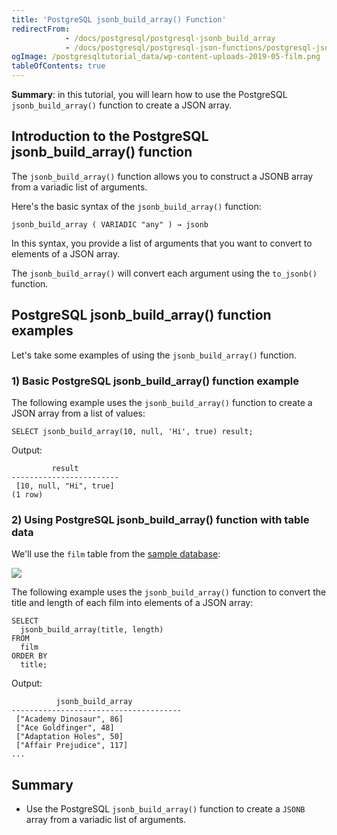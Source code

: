 ```yaml
---
title: 'PostgreSQL jsonb_build_array() Function'
redirectFrom:
            - /docs/postgresql/postgresql-jsonb_build_array 
            - /docs/postgresql/postgresql-json-functions/postgresql-jsonb_build_array/
ogImage: /postgresqltutorial_data/wp-content-uploads-2019-05-film.png
tableOfContents: true
---
```


**Summary**: in this tutorial, you will learn how to use the PostgreSQL `jsonb_build_array()` function to create a JSON array.

## Introduction to the PostgreSQL jsonb_build_array() function

The `jsonb_build_array()` function allows you to construct a JSONB array from a variadic list of arguments.

Here's the basic syntax of the `jsonb_build_array()` function:

```
jsonb_build_array ( VARIADIC "any" ) → jsonb
```

In this syntax, you provide a list of arguments that you want to convert to elements of a JSON array.

The `jsonb_build_array()` will convert each argument using the `to_jsonb()` function.

## PostgreSQL jsonb_build_array() function examples

Let's take some examples of using the `jsonb_build_array()` function.

### 1) Basic PostgreSQL jsonb_build_array() function example

The following example uses the `jsonb_build_array()` function to create a JSON array from a list of values:

```
SELECT jsonb_build_array(10, null, 'Hi', true) result;
```

Output:

```
         result
------------------------
 [10, null, "Hi", true]
(1 row)
```

### 2) Using PostgreSQL jsonb_build_array() function with table data

We'll use the `film` table from the [sample database](/docs/postgresql/postgresql-getting-started/postgresql-sample-database):

![](/postgresqltutorial_data/wp-content-uploads-2019-05-film.png)

The following example uses the `jsonb_build_array()` function to convert the title and length of each film into elements of a JSON array:

```
SELECT
  jsonb_build_array(title, length)
FROM
  film
ORDER BY
  title;
```

Output:

```
          jsonb_build_array
--------------------------------------
 ["Academy Dinosaur", 86]
 ["Ace Goldfinger", 48]
 ["Adaptation Holes", 50]
 ["Affair Prejudice", 117]
...
```

## Summary

- Use the PostgreSQL `jsonb_build_array()` function to create a `JSONB` array from a variadic list of arguments.
